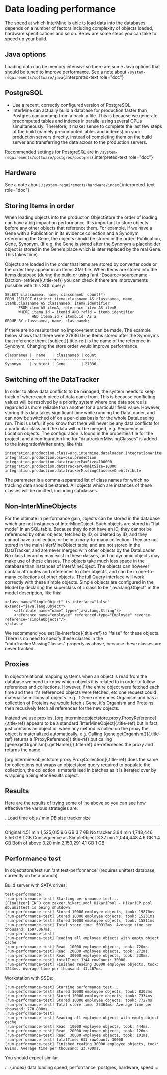 Data loading performance
========================

The speed at which InterMine is able to load data into the databases
depends on a number of factors including complexity of objects loaded,
hardware specifications and so on. Below are some steps you can take to
speed up your build.

Java options
------------

Loading data can be memory intensive so there are some Java options that
should be tuned to improve performance. See a note about
`/system-requirements/software/java`{.interpreted-text role="doc"}

PostgreSQL
----------

-   Use a recent, correctly configured version of PostgreSQL.
-   InterMine can actually build a database for production faster than
    Postgres can undump from a backup file. This is because we generate
    precomputed tables and indexes in parallel using several CPUs
    simultaneously. Therefore, it makes sense to complete the last few
    steps of the build (namely precomputed tables and indexes) on your
    production servers directly, instead of completing them on the build
    server and transferring the data across to the production servers.

Recommended settings for PostgreSQL are in
`/system-requirements/software/postgres/postgres`{.interpreted-text
role="doc"}

Hardware
--------

See a note about `/system-requirements/hardware/index`{.interpreted-text
role="doc"}

Storing Items in order
----------------------

When loading objects into the production ObjectStore the order of
loading can have a big impact on performance. It is important to store
objects before any other objects that reference them. For example, if we
have a Gene with a Publication in its evidence collection and a Synonym
referencing the Gene, the objects should be stored in the order:
Publication, Gene, Synonym. (If e.g. the Gene is stored after the
Synonym a placeholder object is stored in the Gene\'s place which is
later replaced by the real Gene. This takes time).

Objects are loaded in the order that Items are stored by converter code
or the order they appear in an Items XML file. When Items are stored
into the items database (during the build or using [ant
-Dsource=sourcename -Daction=retrieve]{.title-ref}) you can check if
there are improvements possible with this SQL query:

``` {.sql}
SELECT classnamea, name, classnameb, count(*)
FROM (SELECT distinct itema.classname AS classnamea, name, itemb.classname AS classnameb, itemb.identifier
      FROM item AS itemA, reference, item AS itemB
      WHERE itema.id = itemid AND refid = itemb.identifier
            AND itema.id < itemb.id) AS a
GROUP BY classnamea, name, classnameb;
```

If there are no results then no improvement can be made. The example
below shows that there were 27836 Gene Items stored after the Synonyms
that reference them. [subject]{.title-ref} is the name of the reference
in Synonym. Changing the store order would improve performance.

    classnamea |  name   | classnameb | count 
    ------------+---------+------------+-------
    Synonym    | subject | Gene       | 27836

Switching off the DataTracker
-----------------------------

In order to allow data conflicts to be managed, the system needs to keep
track of where each piece of data came from. This is because conflicting
values will be resolved by a priority system where one data source is
regarded as more reliable than another for a particular field value.
However, storing this data takes significant time while running the
DataLoader, and can now be switched off on a per-class basis for the
whole DataLoading run. This is useful if you know that there will never
be any data conflicts for a particular class and the data will not be
merged, e.g. Sequence or Location objects. The configuration is found in
the properties file for the project, and a configuration line for
\"datatrackerMissingClasses\" is added to the IntegrationWriter entry,
like this:

``` {.properties}
integration.production.class=org.intermine.dataloader.IntegrationWriterDataTrackingImpl
integration.production.osw=osw.production
integration.production.datatrackerMaxSize=100000
integration.production.datatrackerCommitSize=10000
integration.production.datatrackerMissingClasses=OneAttribute
```

The parameter is a comma-separated list of class names for which no
tracking data should be stored. All objects which are instances of these
classes will be omitted, including subclasses.

Non-InterMineObjects
--------------------

For the ultimate in performance gain, objects can be stored in the
database which are not instances of InterMineObject. Such objects are
stored in \"flat mode\" in an SQL table. Because they do not have an ID,
they cannot be referenced by other objects, fetched by ID, or deleted by
ID, and they cannot have a collection, or be in a many-to-many
collection. They are not stored in the main InterMineObject table, and
are not stored in the DataTracker, and are never merged with other
objects by the DataLoader. No class hierarchy may exist in these
classes, and no dynamic objects may make use of these classes. The
objects take much less space in the database than instances of
InterMineObject. The objects can however contain attributes and
references to other objects, and can be in one-to-many collections of
other objects. The full Query interface will work correctly with these
simple objects. Simple objects are configured in the Model by declaring
the superclass of a class to be \"java.lang.Object\" in the model
description, like this:

``` {.xml}
<class name="SimpleObject" is-interface="false" extends="java.lang.Object">
    <attribute name="name" type="java.lang.String"/>
    <reference name="employee" referenced-type="Employee" reverse-reference="simpleObjects"/>
</class>
```

We recommend you set [is-interface]{.title-ref} to \"false\" for these
objects. There is no need to specify these classes in the
\"dataTrackerMissingClasses\" property as above, because these classes
are never tracked.

Proxies
-------

In object/relational mapping systems when an object is read from the
database we need to know which objects it is related to in order to
follow references and collections. However, if the entire object were
fetched each time and then it\'s referenced objects were fetched, etc
one request could materialise millions of objects. e.g. if Gene
references Organism and has a collection of Proteins we would fetch a
Gene, it\'s Organism and Proteins then recusively fetch all references
for the new objects.

Instead we use proxies.
[org.intermine.objectstore.proxy.ProxyReference]{.title-ref} appears to
be a standard [InterMineObject]{.title-ref} but in fact just contains an
object id, when any method is called on the proxy the object is
materialized automatically. e.g. Calling
[gene.getOrganism()]{.title-ref} returns a [ProxyReference]{.title-ref}
but calling [gene.getOrganism().getName()]{.title-ref} de-referneces the
proxy and returns the name.

[org.intermine.objectstore.proxy.ProxyCollection]{.title-ref} does the
same for collections but wraps an objectstore query required to populate
the collection, the collection is materialised in batches as it is
iterated over by wrapping a SingletonResults object.

Results
-------

Here are the results of trying some of the above so you can see how
effective the various strategies are:

  .                             Load time   objs / min   DB size   tracker size
  ----------------------------- ----------- ------------ --------- --------------
  Original                      4.51 min    1,525,015    9.6 GB    3.7 GB
  No tracker                    3.94 min    1,748,446    5.56 GB   1 GB
  Consequence as SimpleObject   3.37 min    2,044,448    4.6 GB    1.4 GB
  Both of above                 3.20 min    2,153,291    4.1 GB    1 GB

Performance test
----------------

In objectstore/test run 'ant test-performance' (requires unittest
database, currently on beta branch)

Build server with SATA drives:

    test-performance:
    [run-performance-test] Starting performance test...
    [Finalizer] INFO com.zaxxer.hikari.pool.HikariPool - HikariCP pool db.unittest is being shutdown.
    [run-performance-test] Stored 10000 employee objects, took: 19870ms
    [run-performance-test] Stored 10000 employee objects, took: 15231ms
    [run-performance-test] Stored 10000 employee objects, took: 15811ms
    [run-performance-test] Total store time: 50912ms. Average time per thousand: 1697.067ms.
    [run-performance-test] 
    [run-performance-test] Reading all employee objects with empty object cache
    [run-performance-test] Read  10000 employee objects, took: 720ms.
    [run-performance-test] Read  20000 employee objects, took: 272ms.
    [run-performance-test] Read  30000 employee objects, took: 230ms.
    [run-performance-test] totalTime: 1244 rowCount: 30000
    [run-performance-test] Finished reading 30000 employee objects, took: 1244ms. Average time per thousand: 41.467ms.

Workstation with SSDs:

    [run-performance-test] Starting performance test...
    [run-performance-test] Stored 10000 employee objects, took: 8303ms
    [run-performance-test] Stored 10000 employee objects, took: 7334ms
    [run-performance-test] Stored 10000 employee objects, took: 7727ms
    [run-performance-test] Total store time: 23364ms. Average time per thousand: 778.800ms.
    [run-performance-test]
    [run-performance-test] Reading all employee objects with empty object cache
    [run-performance-test] Read  10000 employee objects, took: 444ms.
    [run-performance-test] Read  20000 employee objects, took: 126ms.
    [run-performance-test] Read  30000 employee objects, took: 101ms.
    [run-performance-test] totalTime: 681 rowCount: 30000
    [run-performance-test] Finished reading 30000 employee objects, took: 681ms. Average time per thousand: 22.700ms.

You should expect similar.

::: {.index}
data loading speed, performance, postgres, hardware, speed
:::
